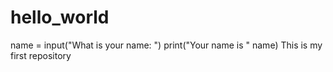 # hello_world
name = input("What is your name: ")
print("Your name is " name)
This is my first repository
